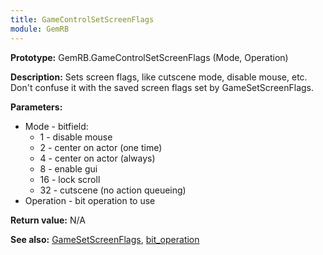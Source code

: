 ```yaml
---
title: GameControlSetScreenFlags
module: GemRB
---
```


**Prototype:** GemRB.GameControlSetScreenFlags (Mode, Operation)

**Description:** Sets screen flags, like cutscene mode, disable mouse, etc. 
Don't confuse it with the saved screen flags set by GameSetScreenFlags.

**Parameters:**
  * Mode - bitfield:
    * 1 - disable mouse
    * 2 - center on actor (one time)
    * 4 - center on actor (always)
    * 8 - enable gui
    * 16 - lock scroll
    * 32 - cutscene (no action queueing)
  * Operation - bit operation to use

**Return value:** N/A

**See also:** [GameSetScreenFlags](GameSetScreenFlags.md), [bit_operation](bit_operation.md)


